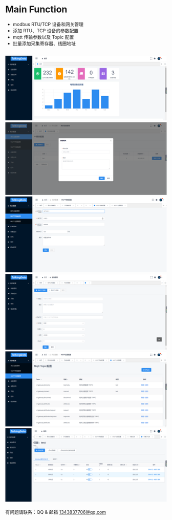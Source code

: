 # Main Function

- modbus RTU/TCP 设备和网关管理
- 添加 RTU、TCP 设备的参数配置
- mqtt 传输参数以及 Topic 配置
- 批量添加采集寄存器、线圈地址

![](./backend/static/home.png)
![](https://github.com/ComeMorning/IoT_device_client/blob/master/backend/static/gateway.png)
![](https://github.com/ComeMorning/IoT_device_client/blob/master/backend/static/mqtt.png)
![](https://github.com/ComeMorning/IoT_device_client/blob/master/backend/static/RTU.png?raw=true)
![](https://github.com/ComeMorning/IoT_device_client/blob/master/backend/static/Topic.png)
![](https://github.com/ComeMorning/IoT_device_client/blob/master/backend/static/task.png)
---
有问题请联系：QQ & 邮箱 1343837706@qq.com
